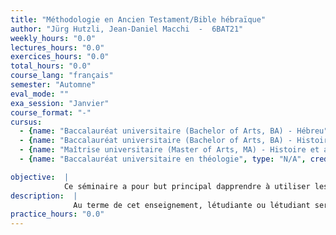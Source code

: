 ```yaml
---
title: "Méthodologie en Ancien Testament/Bible hébraïque"
author: "Jürg Hutzli, Jean-Daniel Macchi  -  6BAT21"
weekly_hours: "0.0"
lectures_hours: "0.0"
exercices_hours: "0.0"
total_hours: "0.0"
course_lang: "français"
semester: "Automne"
eval_mode: ""
exa_session: "Janvier"
course_format: "-"
cursus:
  - {name: "Baccalauréat universitaire (Bachelor of Arts, BA) - Hébreu", type: "N/A", credits: "-"}
  - {name: "Baccalauréat universitaire (Bachelor of Arts, BA) - Histoire et anthropologie", type: "N/A", credits: "-"}
  - {name: "Maîtrise universitaire (Master of Arts, MA) - Histoire et anthropologie", type: "N/A", credits: "-"}
  - {name: "Baccalauréat universitaire en théologie", type: "N/A", credits: "-"}

objective:  |
            Ce séminaire a pour but principal dapprendre à utiliser les méthodes exégétiques modernes en sciences bibliques. Le travail se déroulera par étapes. Chaque participant travaille sur une péricope choisie dans la deuxième partie du livre dEsaïe et effectue une série dexercices visant à appliquer lesdites méthodes. Au terme du parcours, une exégèse complète de la péricope étudiée est rendue et valide le séminaire.
description:  |
              Au terme de cet enseignement, létudiante ou létudiant sera en mesure dappliquer les principaux outils de lexégèse historique et philologique dans le domaine de la Bible hébraïque (critique textuelle, analyse lexicale, analyse des sources et de la rédaction, etc.). Elle ou il aura compris les enjeux de ces outils et de leur application. En outre, elle ou il sera capable dappréhender une problématique relative à lhistoire et à la théologie de lAncien Testament/Bible hébraïque.
practice_hours: "0.0"
---
```

